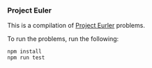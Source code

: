 ### Project Euler

This is a compilation of [Project Eurler](https://projecteuler.net/) problems.

To run the problems, run the following:

```
npm install
npm run test
```
